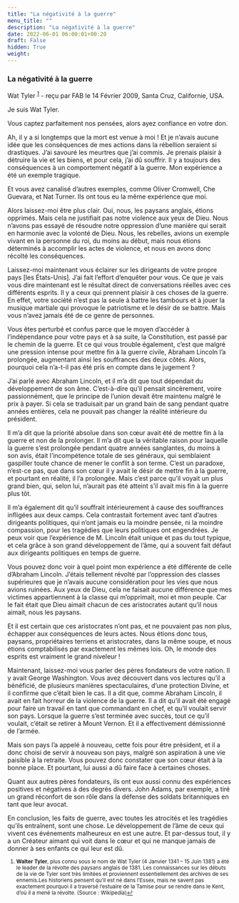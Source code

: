 ```yaml
---
title: "La négativité à la guerre"
menu_title: ""
description: "La négativité à la guerre"
date: 2022-06-01 06:00:01+00:20
draft: False
hidden: True
weight:
---
```

### La négativité à la guerre

Wat Tyler <sup id="a1">[1](#f1)</sup> - reçu par FAB le 14 Février 2009, Santa Cruz, Californie, USA.

Je suis Wat Tyler.

Vous captez parfaitement nos pensées, alors ayez confiance en votre don.

Ah, il y a si longtemps que la mort est venue à moi ! Et je n’avais aucune idée que les conséquences de mes actions dans la rébellion seraient si drastiques. J’ai savouré les meurtres que j’ai commis. Je prenais plaisir à détruire la vie et les biens, et pour cela, j’ai dû souffrir. Il y a toujours des conséquences à un comportement négatif à la guerre. Mon expérience a été un exemple tragique.

Et vous avez canalisé d’autres exemples, comme Oliver Cromwell, Che Guevara, et Nat Turner. Ils ont tous eu la même expérience que moi.

Alors laissez-moi être plus clair. Oui, nous, les paysans anglais, étions opprimés. Mais cela ne justifiait pas notre violence aux yeux de Dieu. Nous n’avons pas essayé de résoudre notre oppression d’une manière qui serait en harmonie avec la volonté de Dieu. Nous, les rebelles, avions un exemple vivant en la personne du roi, du moins au début, mais nous étions déterminés à accomplir les actes de violence, et nous en avons donc récolté les conséquences.

Laissez-moi maintenant vous éclairer sur les dirigeants de votre propre pays [les États-Unis]. J’ai fait l’effort d’enquêter pour vous. Ce que je vais vous dire maintenant est le résultat direct de conversations réelles avec ces différents esprits. Il y a ceux qui prennent plaisir à ces choses de la guerre. En effet, votre société n’est pas la seule à battre les tambours et à jouer la musique martiale qui provoque le patriotisme et le désir de se battre. Mais vous n’avez jamais été de ce genre de personnes.

Vous êtes perturbé et confus parce que le moyen d’accéder à l’indépendance pour votre pays et à sa suite, la Constitution, est passé par le chemin de la guerre. Et ce qui vous trouble également, c’est que malgré une pression intense pour mettre fin à la guerre civile, Abraham Lincoln l’a prolongée, augmentant ainsi les souffrances des deux côtés. Alors, pourquoi cela n’a-t-il pas été pris en compte dans le jugement ?

J’ai parlé avec Abraham Lincoln, et il m’a dit que tout dépendait du développement de son âme. C’est-à-dire qu’il pensait sincèrement, voire passionnément, que le principe de l’union devait être maintenu malgré le prix à payer. Si cela se traduisait par un grand bain de sang pendant quatre années entières, cela ne pouvait pas changer la réalité intérieure du président.

Il m’a dit que la priorité absolue dans son cœur avait été de mettre fin à la guerre et non de la prolonger. Il m’a dit que la véritable raison pour laquelle la guerre s’est prolongée pendant quatre années sanglantes, du moins à son avis, était l’incompétence totale de ses généraux, qui semblaient gaspiller toute chance de mener le conflit à son terme. C’est un paradoxe, n’est-ce pas, que dans son cœur il y avait le désir de mettre fin à la guerre, et pourtant en réalité, il l’a prolongée. Mais c’est parce qu’il voyait un plus grand bien, qui, selon lui, n’aurait pas été atteint s’il avait mis fin à la guerre plus tôt.

Il m’a également dit qu’il souffrait intérieurement à cause des souffrances infligées aux deux camps. Cela contrastait fortement avec tant d’autres dirigeants politiques, qui n’ont jamais eu la moindre pensée, ni la moindre compassion, pour les tragédies que leurs politiques ont engendrées. Je peux voir que l’expérience de M. Lincoln était unique et pas du tout typique, et cela grâce à son grand développement de l’âme, qui a souvent fait défaut aux dirigeants politiques en temps de guerre.

Vous pouvez donc voir à quel point mon expérience a été différente de celle d’Abraham Lincoln. J’étais tellement révolté par l’oppression des classes supérieures que je n’avais aucune considération pour les vies que nous avions ruinées. Aux yeux de Dieu, cela ne faisait aucune différence que mes victimes appartiennent à la classe qui m’opprimait, moi et mon peuple. Car le fait était que Dieu aimait chacun de ces aristocrates autant qu’il nous aimait, nous les paysans.

Et il est certain que ces aristocrates n’ont pas, et ne pouvaient pas non plus, échapper aux conséquences de leurs actes. Nous étions donc tous, paysans, propriétaires terriens et aristocrates, dans la même soupe, et nous étions comptabilisés par exactement les mêmes lois. Oh, le monde des esprits est vraiment le grand niveleur !

Maintenant, laissez-moi vous parler des pères fondateurs de votre nation. Il y avait George Washington. Vous avez découvert dans vos lectures qu’il a bénéficié, de plusieurs manières spectaculaires, d’une protection Divine, et il confirme que c’était bien le cas. Il a dit que, comme Abraham Lincoln, il avait en fait horreur de la violence de la guerre. Il a dit qu’il avait été engagé pour faire un travail en tant que commandant en chef, et qu’il voulait servir son pays. Lorsque la guerre s’est terminée avec succès, tout ce qu’il voulait, c’était se retirer à Mount Vernon. Et il a effectivement démissionné de l’armée.

Mais son pays l’a appelé à nouveau, cette fois pour être président, et il a donc choisi de servir à nouveau son pays, malgré son aspiration à une vie paisible à la retraite. Vous pouvez donc constater que son cœur était à la bonne place. Et pourtant, lui aussi a dû faire face à certaines choses.

Quant aux autres pères fondateurs, ils ont eux aussi connu des expériences positives et négatives à des degrés divers. John Adams, par exemple, a tiré un grand réconfort de son rôle dans la défense des soldats britanniques en tant que leur avocat.

En conclusion, les faits de guerre, avec toutes les atrocités et les tragédies qu’ils entraînent, sont une chose. Le développement de l’âme de ceux qui vivent ces événements malheureux en est une autre. Et par-dessus tout, il y a un Créateur aimant qui voit dans le cœur et qui ne manque jamais de donner à ses enfants ce qui leur est dû.
<small>

1. <large id="f1"> **Walter Tyler**, plus connu sous le nom de Wat Tyler (4 Janvier 1341 – 15 Juin 1381) a été le leader de la révolte des paysans anglais de 1381. Les connaissances sur les débuts de la vie de Tyler sont très limitées et proviennent essentiellement des archives de ses ennemis.Les historiens pensent qu’il est né dans l’Essex, mais ne savent pas exactement pourquoi il a traversé l’estuaire de la Tamise pour se rendre dans le Kent, d’où il a mené la révolte. (Source : Wikipedia)[↩](#a1)
